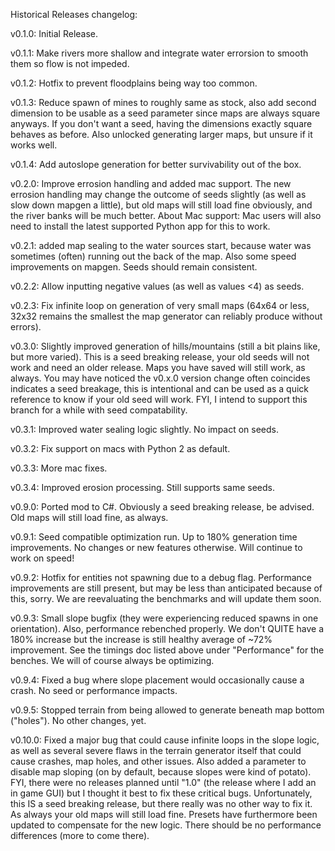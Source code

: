 Historical Releases changelog:

v0.1.0: Initial Release.

v0.1.1: Make rivers more shallow and integrate water errorsion to smooth them so flow is not impeded.

v0.1.2: Hotfix to prevent floodplains being way too common.

v0.1.3: Reduce spawn of mines to roughly same as stock, also add second dimension to be usable as a seed parameter since maps are always square anyways.  If you don't want a seed, having the dimensions exactly square behaves as before.  Also unlocked generating larger maps, but unsure if it works well.

v0.1.4: Add autoslope generation for better survivability out of the box.

v0.2.0: Improve errosion handling and added mac support.  The new errosion handling may change the outcome of seeds slightly (as well as slow down mapgen a little), but old maps will still load fine obviously, and the river banks will be much better.  About Mac support:  Mac users will also need to install the latest supported Python app for this to work.

v0.2.1: added map sealing to the water sources start, because water was sometimes (often) running out the back of the map.  Also some speed improvements on mapgen.  Seeds should remain consistent.

v0.2.2: Allow inputting negative values (as well as values <4) as seeds.

v0.2.3: Fix infinite loop on generation of very small maps (64x64 or less, 32x32 remains the smallest the map generator can reliably produce without errors).

v0.3.0: Slightly improved generation of hills/mountains (still a bit plains like, but more varied).  This is a seed breaking release, your old seeds will not work and need an older release.  Maps you have saved will still work, as always. You may have noticed the v0.x.0 version change often coincides indicates a seed breakage, this is intentional and can be used as a quick reference to know if your old seed will work.  FYI, I intend to support this branch for a while with seed compatability.
    
v0.3.1: Improved water sealing logic slightly.  No impact on seeds.

v0.3.2: Fix support on macs with Python 2 as default.

v0.3.3: More mac fixes.

v0.3.4: Improved erosion processing. Still supports same seeds.

v0.9.0: Ported mod to C#.  Obviously a seed breaking release, be advised.  Old maps will still load fine, as always.

v0.9.1: Seed compatible optimization run.  Up to 180% generation time improvements.  No changes or new features otherwise. Will continue to work on speed!

v0.9.2: Hotfix for entities not spawning due to a debug flag.  Performance improvements are still present, but may be less than anticipated because of this, sorry.  We are reevaluating the benchmarks and will update them soon.

v0.9.3: Small slope bugfix (they were experiencing reduced spawns in one orientation).  Also, performance rebenched properly.  We don't QUITE have a 180% increase but the increase is still healthy average of ~72% improvement.  See the timings doc listed above under "Performance" for the benches.  We will of course always be optimizing.

v0.9.4: Fixed a bug where slope placement would occasionally cause a crash.  No seed or performance impacts.

v0.9.5: Stopped terrain from being allowed to generate beneath map bottom ("holes").  No other changes, yet.

v0.10.0:  Fixed a major bug that could cause infinite loops in the slope logic, as well as several severe flaws in the terrain generator itself that could cause crashes, map holes, and other issues. Also added a parameter to disable map sloping (on by default, because slopes were kind of potato). FYI, there were no releases planned until "1.0" (the release where I add an in game GUI) but I thought it best to fix these critical bugs. Unfortunately, this IS a seed breaking release, but there really was no other way to fix it. As always your old maps will still load fine. Presets have furthermore been updated to compensate for the new logic. There should be no performance differences (more to come there).